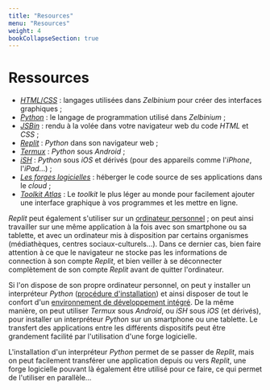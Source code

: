 ```yaml
---
title: "Resources"
menu: "Resources"
weight: 4
bookCollapseSection: true
---
```


# Ressources

- [*HTML*/*CSS*](./html) : langages utilisées dans *Zelbinium* pour créer des interfaces graphiques ;
- [*Python*](./python) : le langage de programmation utilisé dans *Zelbinium* ;
- [*JSBin*](./jsbin/) : rendu à la volée dans votre navigateur web du code *HTML* et *CSS* ;
- [*Replit*](./replit) : *Python* dans son navigateur web ;
- [*Termux*](./termux) : *Python* sous *Android* ;
- [*iSH*](./ish) : *Python* sous *iOS* et dérivés (pour des appareils comme l'*iPhone*, l'*iPad*…) ;
- [*Les forges logicielles*](./forges) : héberger le code source de ses applications dans le *cloud* ;
- [*Toolkit* *Atlas*](./atk) : Le *toolkit* le plus léger au monde pour facilement ajouter une interface graphique à vos programmes et les mettre en ligne.

*Replit* peut également s'utiliser sur un [ordinateur personnel](https://fr.wikipedia.org/wiki/Ordinateur_personnel) ; on peut ainsi travailler sur une même application à la fois avec son smartphone ou sa tablette, et avec un ordinateur mis à disposition par certains organismes (médiathèques, centres sociaux-culturels…). Dans ce dernier cas, bien faire attention à ce que le navigateur ne stocke pas les informations de connection à son compte *Replit*, et bien veiller à se déconnecter complètement de son compte *Replit* avant de quitter l'ordinateur.

Si l'on dispose de son propre ordinateur personnel, on peut y installer un interpréteur *Python* ([procédure d'installation](https://wiki.python.org/moin/BeginnersGuide/Download)) et ainsi disposer de tout le confort d'un [environnement de développement intégré](https://fr.wikipedia.org/wiki/Environnement_de_d%C3%A9veloppement). De la même manière, on peut utiliser *Termux* sous *Android*, ou *iSH* sous *iOS* (et dérivés), pour installer un interpréteur *Python* sur un smartphone ou une tablette. Le transfert des applications entre les différents dispositifs peut être grandement facilité par l'utilisation d'une forge logicielle.

L'installation d'un interpréteur *Python* permet de se passer de *Replit*, mais on peut facilement transférer une application depuis ou vers *Replit*, une forge logicielle pouvant là également être utilisé pour ce faire, ce qui permet de l'utiliser en parallèle…
